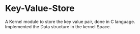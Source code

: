 # Key-Value-Store
A Kernel module to store the key value pair, done in C language. Implemented the Data structure in the kernel Space.
